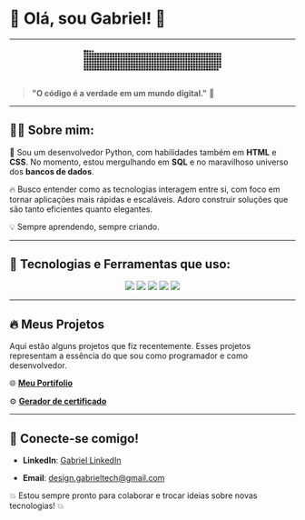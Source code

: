 # 👾 Olá, sou Gabriel! 👾

---

<p align="center">
  <img src="https://raw.githubusercontent.com/Platane/snk/output/github-contribution-grid-snake.svg" alt="Snake Game" width="50%">
</p>

> **"O código é a verdade em um mundo digital."** 🚀

---

## 👨‍💻 **Sobre mim:**

🎯 Sou um desenvolvedor Python, com habilidades também em **HTML** e **CSS**. No momento, estou mergulhando em **SQL** e no maravilhoso universo dos **bancos de dados**. 

🔥 Busco entender como as tecnologias interagem entre si, com foco em tornar aplicações mais rápidas e escaláveis. Adoro construir soluções que são tanto eficientes quanto elegantes.

💡 Sempre aprendendo, sempre criando.

---

## 🔧 **Tecnologias e Ferramentas que uso:**

<p align="center">
  <img src="https://img.shields.io/badge/-Python-3776AB?style=flat-square&logo=python&logoColor=white" />
  <img src="https://img.shields.io/badge/-HTML-E34F26?style=flat-square&logo=html5&logoColor=white" />
  <img src="https://img.shields.io/badge/-CSS-1572B6?style=flat-square&logo=css3&logoColor=white" />
  <img src="https://img.shields.io/badge/-SQL-4479A1?style=flat-square&logo=mysql&logoColor=white" />
  <img src="https://img.shields.io/badge/-Django-092E20?style=flat-square&logo=django&logoColor=white" />
</p>

---

## 🔥 **Meus Projetos**

Aqui estão alguns projetos que fiz recentemente. Esses projetos representam a essência do que sou como programador e como desenvolvedor.

🌐 **[Meu Portifolio](https://github.com/GbrVieiraA/Portflio-pessoal)**  

⚙️ **[Gerador de certificado](https://github.com/GbrVieiraA/generate-certificate-python)**  

---


## 📡 **Conecte-se comigo!**

- **LinkedIn**: [Gabriel LinkedIn](https://www.linkedin.com/in/gabriel-vieiraa/)

- **Email**: design.gabrieltech@gmail.com
  
💥 Estou sempre pronto para colaborar e trocar ideias sobre novas tecnologias! 💥

